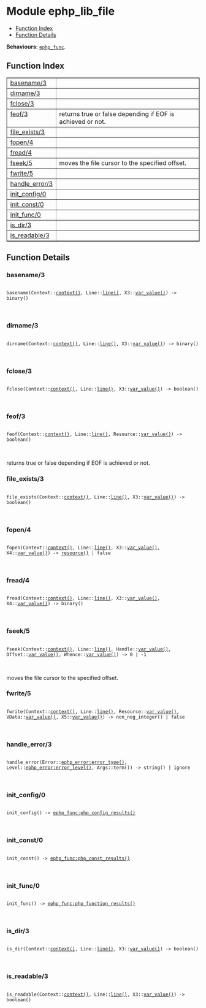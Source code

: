 

# Module ephp_lib_file #
* [Function Index](#index)
* [Function Details](#functions)

__Behaviours:__ [`ephp_func`](ephp_func.md).

<a name="index"></a>

## Function Index ##


<table width="100%" border="1" cellspacing="0" cellpadding="2" summary="function index"><tr><td valign="top"><a href="#basename-3">basename/3</a></td><td></td></tr><tr><td valign="top"><a href="#dirname-3">dirname/3</a></td><td></td></tr><tr><td valign="top"><a href="#fclose-3">fclose/3</a></td><td></td></tr><tr><td valign="top"><a href="#feof-3">feof/3</a></td><td>returns true or false depending if EOF is achieved or not.</td></tr><tr><td valign="top"><a href="#file_exists-3">file_exists/3</a></td><td></td></tr><tr><td valign="top"><a href="#fopen-4">fopen/4</a></td><td></td></tr><tr><td valign="top"><a href="#fread-4">fread/4</a></td><td></td></tr><tr><td valign="top"><a href="#fseek-5">fseek/5</a></td><td>moves the file cursor to the specified offset.</td></tr><tr><td valign="top"><a href="#fwrite-5">fwrite/5</a></td><td></td></tr><tr><td valign="top"><a href="#handle_error-3">handle_error/3</a></td><td></td></tr><tr><td valign="top"><a href="#init_config-0">init_config/0</a></td><td></td></tr><tr><td valign="top"><a href="#init_const-0">init_const/0</a></td><td></td></tr><tr><td valign="top"><a href="#init_func-0">init_func/0</a></td><td></td></tr><tr><td valign="top"><a href="#is_dir-3">is_dir/3</a></td><td></td></tr><tr><td valign="top"><a href="#is_readable-3">is_readable/3</a></td><td></td></tr></table>


<a name="functions"></a>

## Function Details ##

<a name="basename-3"></a>

### basename/3 ###

<pre><code>
basename(Context::<a href="#type-context">context()</a>, Line::<a href="#type-line">line()</a>, X3::<a href="#type-var_value">var_value()</a>) -&gt; binary()
</code></pre>
<br />

<a name="dirname-3"></a>

### dirname/3 ###

<pre><code>
dirname(Context::<a href="#type-context">context()</a>, Line::<a href="#type-line">line()</a>, X3::<a href="#type-var_value">var_value()</a>) -&gt; binary()
</code></pre>
<br />

<a name="fclose-3"></a>

### fclose/3 ###

<pre><code>
fclose(Context::<a href="#type-context">context()</a>, Line::<a href="#type-line">line()</a>, X3::<a href="#type-var_value">var_value()</a>) -&gt; boolean()
</code></pre>
<br />

<a name="feof-3"></a>

### feof/3 ###

<pre><code>
feof(Context::<a href="#type-context">context()</a>, Line::<a href="#type-line">line()</a>, Resource::<a href="#type-var_value">var_value()</a>) -&gt; boolean()
</code></pre>
<br />

returns true or false depending if EOF is achieved or not.

<a name="file_exists-3"></a>

### file_exists/3 ###

<pre><code>
file_exists(Context::<a href="#type-context">context()</a>, Line::<a href="#type-line">line()</a>, X3::<a href="#type-var_value">var_value()</a>) -&gt; boolean()
</code></pre>
<br />

<a name="fopen-4"></a>

### fopen/4 ###

<pre><code>
fopen(Context::<a href="#type-context">context()</a>, Line::<a href="#type-line">line()</a>, X3::<a href="#type-var_value">var_value()</a>, X4::<a href="#type-var_value">var_value()</a>) -&gt; <a href="#type-resource">resource()</a> | false
</code></pre>
<br />

<a name="fread-4"></a>

### fread/4 ###

<pre><code>
fread(Context::<a href="#type-context">context()</a>, Line::<a href="#type-line">line()</a>, X3::<a href="#type-var_value">var_value()</a>, X4::<a href="#type-var_value">var_value()</a>) -&gt; binary()
</code></pre>
<br />

<a name="fseek-5"></a>

### fseek/5 ###

<pre><code>
fseek(Context::<a href="#type-context">context()</a>, Line::<a href="#type-line">line()</a>, Handle::<a href="#type-var_value">var_value()</a>, Offset::<a href="#type-var_value">var_value()</a>, Whence::<a href="#type-var_value">var_value()</a>) -&gt; 0 | -1
</code></pre>
<br />

moves the file cursor to the specified offset.

<a name="fwrite-5"></a>

### fwrite/5 ###

<pre><code>
fwrite(Context::<a href="#type-context">context()</a>, Line::<a href="#type-line">line()</a>, Resource::<a href="#type-var_value">var_value()</a>, VData::<a href="#type-var_value">var_value()</a>, X5::<a href="#type-var_value">var_value()</a>) -&gt; non_neg_integer() | false
</code></pre>
<br />

<a name="handle_error-3"></a>

### handle_error/3 ###

<pre><code>
handle_error(Error::<a href="ephp_error.md#type-error_type">ephp_error:error_type()</a>, Level::<a href="ephp_error.md#type-error_level">ephp_error:error_level()</a>, Args::term()) -&gt; string() | ignore
</code></pre>
<br />

<a name="init_config-0"></a>

### init_config/0 ###

<pre><code>
init_config() -&gt; <a href="ephp_func.md#type-php_config_results">ephp_func:php_config_results()</a>
</code></pre>
<br />

<a name="init_const-0"></a>

### init_const/0 ###

<pre><code>
init_const() -&gt; <a href="ephp_func.md#type-php_const_results">ephp_func:php_const_results()</a>
</code></pre>
<br />

<a name="init_func-0"></a>

### init_func/0 ###

<pre><code>
init_func() -&gt; <a href="ephp_func.md#type-php_function_results">ephp_func:php_function_results()</a>
</code></pre>
<br />

<a name="is_dir-3"></a>

### is_dir/3 ###

<pre><code>
is_dir(Context::<a href="#type-context">context()</a>, Line::<a href="#type-line">line()</a>, X3::<a href="#type-var_value">var_value()</a>) -&gt; boolean()
</code></pre>
<br />

<a name="is_readable-3"></a>

### is_readable/3 ###

<pre><code>
is_readable(Context::<a href="#type-context">context()</a>, Line::<a href="#type-line">line()</a>, X3::<a href="#type-var_value">var_value()</a>) -&gt; boolean()
</code></pre>
<br />

